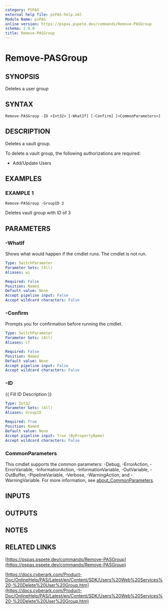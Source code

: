 ```yaml
---
category: PSPAS
external help file: psPAS-help.xml
Module Name: psPAS
online version: https://pspas.pspete.dev/commands/Remove-PASGroup
schema: 2.0.0
title: Remove-PASGroup
---
```


# Remove-PASGroup

## SYNOPSIS
Deletes a user group

## SYNTAX

```
Remove-PASGroup -ID <Int32> [-WhatIf] [-Confirm] [<CommonParameters>]
```

## DESCRIPTION
Deletes a vault group.

To delete a vault group, the following authorizations are required:
- Add/Update Users

## EXAMPLES

### EXAMPLE 1
```
Remove-PASGroup -GroupID 3
```

Deletes vault group with ID of 3

## PARAMETERS

### -WhatIf
Shows what would happen if the cmdlet runs.
The cmdlet is not run.

```yaml
Type: SwitchParameter
Parameter Sets: (All)
Aliases: wi

Required: False
Position: Named
Default value: None
Accept pipeline input: False
Accept wildcard characters: False
```

### -Confirm
Prompts you for confirmation before running the cmdlet.

```yaml
Type: SwitchParameter
Parameter Sets: (All)
Aliases: cf

Required: False
Position: Named
Default value: None
Accept pipeline input: False
Accept wildcard characters: False
```

### -ID
{{ Fill ID Description }}

```yaml
Type: Int32
Parameter Sets: (All)
Aliases: GroupID

Required: True
Position: Named
Default value: None
Accept pipeline input: True (ByPropertyName)
Accept wildcard characters: False
```

### CommonParameters
This cmdlet supports the common parameters: -Debug, -ErrorAction, -ErrorVariable, -InformationAction, -InformationVariable, -OutVariable, -OutBuffer, -PipelineVariable, -Verbose, -WarningAction, and -WarningVariable. For more information, see [about_CommonParameters](http://go.microsoft.com/fwlink/?LinkID=113216).

## INPUTS

## OUTPUTS

## NOTES

## RELATED LINKS

[https://pspas.pspete.dev/commands/Remove-PASGroup](https://pspas.pspete.dev/commands/Remove-PASGroup)

[https://docs.cyberark.com/Product-Doc/OnlineHelp/PAS/Latest/en/Content/SDK/Users%20Web%20Services%20-%20Delete%20User%20Group.htm](https://docs.cyberark.com/Product-Doc/OnlineHelp/PAS/Latest/en/Content/SDK/Users%20Web%20Services%20-%20Delete%20User%20Group.htm)
